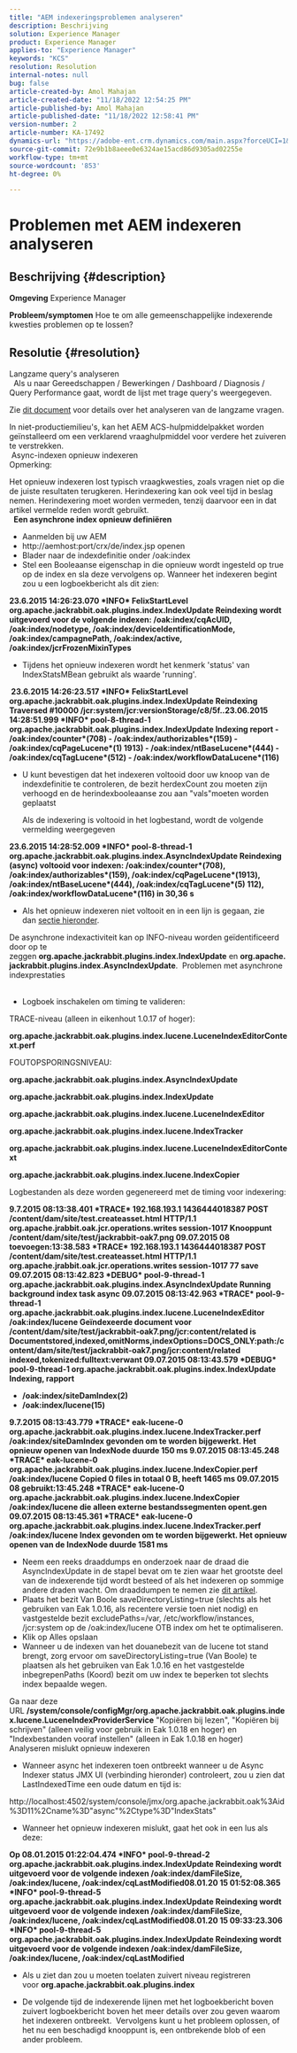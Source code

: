 ```yaml
---
title: "AEM indexeringsproblemen analyseren"
description: Beschrijving
solution: Experience Manager
product: Experience Manager
applies-to: "Experience Manager"
keywords: "KCS"
resolution: Resolution
internal-notes: null
bug: false
article-created-by: Amol Mahajan
article-created-date: "11/18/2022 12:54:25 PM"
article-published-by: Amol Mahajan
article-published-date: "11/18/2022 12:58:41 PM"
version-number: 2
article-number: KA-17492
dynamics-url: "https://adobe-ent.crm.dynamics.com/main.aspx?forceUCI=1&pagetype=entityrecord&etn=knowledgearticle&id=0d82f71d-4067-ed11-9561-6045bd006e5a"
source-git-commit: 72e9b1b8aeee0e6324ae15acd86d9305ad02255e
workflow-type: tm+mt
source-wordcount: '853'
ht-degree: 0%

---
```


# Problemen met AEM indexeren analyseren

## Beschrijving {#description}

<b>Omgeving</b>
Experience Manager


<b>Probleem/symptomen</b>
Hoe te om alle gemeenschappelijke indexerende kwesties problemen op te lossen?


## Resolutie {#resolution}

Langzame query&#39;s analyseren<br> 
Als u naar Gereedschappen / Bewerkingen / Dashboard / Diagnosis / Query Performance gaat, wordt de lijst met trage query&#39;s weergegeven.

Zie [dit document](https://docs.adobe.com/docs/en/aem/6-2/deploy/platform/queries-and-indexing.html#Troubleshooting%20indexing%20issues) voor details over het analyseren van de langzame vragen.

In niet-productiemilieu&#39;s, kan het AEM ACS-hulpmiddelpakket worden geïnstalleerd om een verklarend vraaghulpmiddel voor verdere het zuiveren te verstrekken.
<br> Async-indexen opnieuw indexeren<br>
Opmerking:

Het opnieuw indexeren lost typisch vraagkwesties, zoals vragen niet op die de juiste resultaten terugkeren. Herindexering kan ook veel tijd in beslag nemen. Herindexering moet worden vermeden, tenzij daarvoor een in dat artikel vermelde reden wordt gebruikt.
<br> 
<b>Een asynchrone index opnieuw definiëren</b>

- Aanmelden bij uw AEM
- http://aemhost:port/crx/de/index.jsp openen
- Blader naar de indexdefinitie onder /oak:index
- Stel een Booleaanse eigenschap in die opnieuw wordt ingesteld op true op de index en sla deze vervolgens op. Wanneer het indexeren begint zou u een logboekbericht als dit zien:


<b>23.6.2015 14:26:23.070 \*INFO\* FelixStartLevel org.apache.jackrabbit.oak.plugins.index.IndexUpdate Reindexing wordt uitgevoerd voor de volgende indexen: /oak:index/cqAcUID, /oak:index/nodetype, /oak:index/deviceIdentificationMode, /oak:index/campagnePath, /oak:index/active, /oak:index/jcrFrozenMixinTypes</b>

- Tijdens het opnieuw indexeren wordt het kenmerk &#39;status&#39; van IndexStatsMBean gebruikt als waarde &#39;running&#39;.

<b> 23.6.2015 14:26:23.517 \*INFO\* FelixStartLevel org.apache.jackrabbit.oak.plugins.index.IndexUpdate Reindexing Traversed #10000 /jcr:system/jcr:versionStorage/c8/5f..23.06.2015 14:28:51.999 \*INFO\* pool-8-thread-1 org.apache.jackrabbit.oak.plugins.index.IndexUpdate Indexing report - /oak:index/counter\*(708) - /oak:index/authorizables\*(159) - /oak:index/cqPageLucene\*(1) 1913) - /oak:index/ntBaseLucene\*(444) - /oak:index/cqTagLucene\*(512) - /oak:index/workflowDataLucene\*(116)</b>
- U kunt bevestigen dat het indexeren voltooid door uw knoop van de indexdefinitie te controleren, de bezit herdexCount zou moeten zijn verhoogd en de herindexbooleaanse zou aan &quot;vals&quot;moeten worden geplaatst

   Als de indexering is voltooid in het logbestand, wordt de volgende vermelding weergegeven

<b>23.6.2015 14:28:52.009 \*INFO\* pool-8-thread-1 org.apache.jackrabbit.oak.plugins.index.AsyncIndexUpdate Reindexing (async) voltooid voor indexen: /oak:index/counter\*(708), /oak:index/authorizables\*(159), /oak:index/cqPageLucene\*(1913), /oak:index/ntBaseLucene\*(444), /oak:index/cqTagLucene\*(5) 112), /oak:index/workflowDataLucene\*(116) in 30,36 s</b>
- Als het opnieuw indexeren niet voltooit en in een lijn is gegaan, zie dan [sectie hieronder](https://helpx.adobe.com/experience-manager/kb/Analyzing-AEM-Indexing-Issues.html#Analyzing_Failed_Reindexing).


De asynchrone indexactiviteit kan op INFO-niveau worden geïdentificeerd door op te zeggen <b>org.apache.jackrabbit.plugins.index.IndexUpdate</b> en <b>org.apache.jackrabbit.plugins.index.AsyncIndexUpdate</b>.
 Problemen met asynchrone indexprestaties<br> 
- Logboek inschakelen om timing te valideren:


TRACE-niveau (alleen in eikenhout 1.0.17 of hoger):

<b>org.apache.jackrabbit.oak.plugins.index.lucene.LuceneIndexEditorContext.perf</b>

FOUTOPSPORINGSNIVEAU:

<b>org.apache.jackrabbit.oak.plugins.index.AsyncIndexUpdate</b>

<b>org.apache.jackrabbit.oak.plugins.index.IndexUpdate</b>

<b>org.apache.jackrabbit.oak.plugins.index.lucene.LuceneIndexEditor</b>

<b>org.apache.jackrabbit.oak.plugins.index.lucene.IndexTracker</b>

<b>org.apache.jackrabbit.oak.plugins.index.lucene.LuceneIndexEditorContext</b>

<b>org.apache.jackrabbit.oak.plugins.index.lucene.IndexCopier</b>

Logbestanden als deze worden gegenereerd met de timing voor indexering:

<b>9.7.2015 08:13:38.401 \*TRACE\* 192.168.193.1 1436444018387 POST /content/dam/site/test.createasset.html HTTP/1.1 org.apache.jrabbit.oak.jcr.operations.writes session-1017 Knooppunt /content/dam/site/test/jackrabbit-oak7.png 09.07.2015 08 toevoegen:13:38.583 \*TRACE\* 192.168.193.1 1436444018387 POST /content/dam/site/test.createasset.html HTTP/1.1 org.apache.jrabbit.oak.jcr.operations.writes session-1017 77 save 09.07.2015 08:13:42.823 \*DEBUG\* pool-9-thread-1 org.apache.jackrabbit.oak.plugins.index.AsyncIndexUpdate Running background index task async 09.07.2015 08:13:42.963 \*TRACE\* pool-9-thread-1 org.apache.jackrabbit.oak.plugins.index.lucene.LuceneIndexEditor /oak:index/lucene Geïndexeerde document voor /content/dam/site/test/jackrabbit-oak7.png/jcr:content/related is Documentstored,indexed,omitNorms,indexOptions=DOCS_ONLY:path:/content/dam/site/test/jackrabbit-oak7.png/jcr:content/related indexed,tokenized:fulltext:verwant 09.07.2015 08:13:43.579 \*DEBUG\* pool-9-thread-1 org.apache.jackrabbit.oak.plugins.index.IndexUpdate Indexing, rapport
- /oak:index/siteDamIndex(2)
- /oak:index/lucene(15)</b>

<b>9.7.2015 08:13:43.779 \*TRACE\* eak-lucene-0 org.apache.jackrabbit.oak.plugins.index.lucene.IndexTracker.perf /oak:index/siteDamIndex gevonden om te worden bijgewerkt. Het opnieuw openen van IndexNode duurde 150 ms 9.07.2015 08:13:45.248 \*TRACE\* eak-lucene-0 org.apache.jackrabbit.oak.plugins.index.lucene.IndexCopier.perf /oak:index/lucene Copied 0 files in totaal 0 B, heeft 1465 ms 09.07.2015 08 gebruikt:13:45.248 \*TRACE\* eak-lucene-0 org.apache.jackrabbit.oak.plugins.index.lucene.IndexCopier /oak:index/lucene die alleen externe bestandssegmenten opent.gen 09.07.2015 08:13:45.361 \*TRACE\* eak-lucene-0 org.apache.jackrabbit.oak.plugins.index.lucene.IndexTracker.perf /oak:index/lucene Index gevonden om te worden bijgewerkt. Het opnieuw openen van de IndexNode duurde 1581 ms</b>

- Neem een reeks draaddumps en onderzoek naar de draad die AsyncIndexUpdate in de stapel bevat om te zien waar het grootste deel van de indexerende tijd wordt besteed of als het indexeren op sommige andere draden wacht. Om draaddumpen te nemen zie [dit artikel](https://helpx.adobe.com/experience-manager/kb/TakeThreadDump.html).
- Plaats het bezit Van Boole saveDirectoryListing=true (slechts als het gebruiken van Eak 1.0.16, als recentere versie toen niet nodig) en vastgestelde bezit excludePaths=/var, /etc/workflow/instances, /jcr:system op de /oak:index/lucene OTB index om het te optimaliseren.
- Klik op Alles opslaan
- Wanneer u de indexen van het douanebezit van de lucene tot stand brengt, zorg ervoor om saveDirectoryListing=true (Van Boole) te plaatsen als het gebruiken van Eak 1.0.16 en het vastgestelde inbegrepenPaths (Koord) bezit om uw index te beperken tot slechts index bepaalde wegen.


Ga naar deze URL <b>/system/console/configMgr/org.apache.jackrabbit.oak.plugins.index.lucene.LuceneIndexProviderService</b> &quot;Kopiëren bij lezen&quot;, &quot;Kopiëren bij schrijven&quot; (alleen veilig voor gebruik in Eak 1.0.18 en hoger) en &quot;Indexbestanden vooraf instellen&quot; (alleen in Eak 1.0.18 en hoger)
<br>Analyseren mislukt opnieuw indexeren<br>
- Wanneer async het indexeren toen ontbreekt wanneer u de Async Indexer status JMX UI (verbinding hieronder) controleert, zou u zien dat LastIndexedTime een oude datum en tijd is:


http://localhost:4502/system/console/jmx/org.apache.jackrabbit.oak%3Aid%3D11%2Cname%3D&quot;async&quot;%2Ctype%3D&quot;IndexStats&quot;

- Wanneer het opnieuw indexeren mislukt, gaat het ook in een lus als deze:


<b>Op 08.01.2015 01:22:04.474 \*INFO\* pool-9-thread-2 org.apache.jackrabbit.oak.plugins.index.IndexUpdate Reindexing wordt uitgevoerd voor de volgende indexen /oak:index/damFileSize, /oak:index/lucene, /oak:index/cqLastModified08.01.20 15 01:52:08.365 \*INFO\* pool-9-thread-5 org.apache.jackrabbit.oak.plugins.index.IndexUpdate Reindexing wordt uitgevoerd voor de volgende indexen /oak:index/damFileSize, /oak:index/lucene, /oak:index/cqLastModified08.01.20 15 09:33:23.306 \*INFO\* pool-9-thread-5 org.apache.jackrabbit.oak.plugins.index.IndexUpdate Reindexing wordt uitgevoerd voor de volgende indexen /oak:index/damFileSize, /oak:index/lucene, /oak:index/cqLastModified</b>

- Als u ziet dan zou u moeten toelaten zuivert niveau registreren voor <b>org.apache.jackrabbit.oak.plugins.index</b>


- De volgende tijd de indexerende lijnen met het logboekbericht boven zuivert logboekbericht boven het meer details over zou geven waarom het indexeren ontbreekt.  Vervolgens kunt u het probleem oplossen, of het nu een beschadigd knooppunt is, een ontbrekende blob of een ander probleem.

